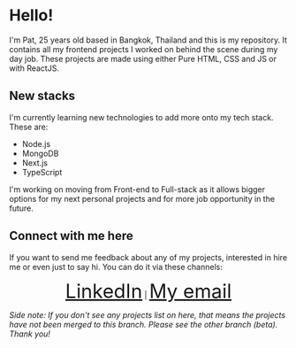 <h1 >Hello!</h1>
I'm Pat, 25 years old based in Bangkok, Thailand and this is my repository. It contains all my frontend projects I worked on behind the scene during my day job. These projects are made using either Pure HTML, CSS and JS or with ReactJS. 
<br/>
<h2>New stacks</h2>
I'm currently learning new technologies to add more onto my tech stack. These are: 
<ul>
  <li>Node.js</li>
  <li>MongoDB</li>
  <li>Next.js</li>
  <li>TypeScript</li>
</ul>


I'm working on moving from Front-end to Full-stack as it allows bigger options for my next personal projects and for more job opportunity in the future. 

<h2 >Connect with me here</h2>
If you want to send me feedback about any of my projects, interested in hire me or even just to say hi. You can do it via these channels: 
<p align="center" >
  <a style="font-size:35px;" href="https://www.linkedin.com/in/kalyada-leosrisook-314a31173/">LinkedIn</a>
  |
  <a style="font-size:35px;" href="mailto:kalyadaleosrisook@gmail.com">My email</a>
</p>
<p><em>Side note: If you don't see any projects list on here, that means the projects have not been merged to this branch. Please see the other branch (beta). Thank you!</em></p>
